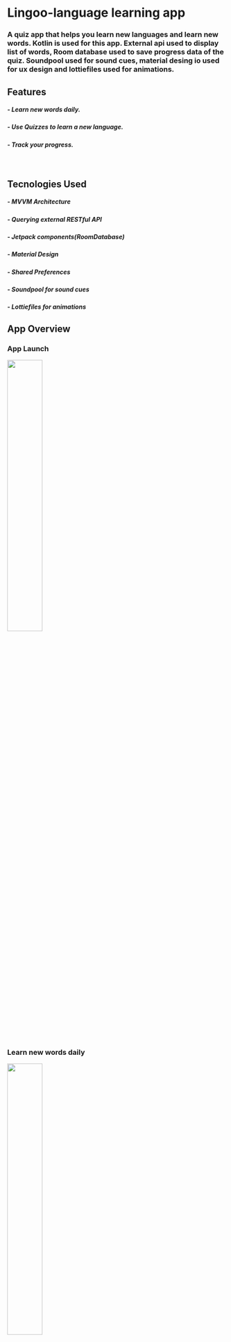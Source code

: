 # Lingoo-language learning app
### A quiz app that helps you learn new languages and learn new words. Kotlin is used for this app. External api used to display list of words, Room database used to save progress data of the quiz. Soundpool used for sound cues, material desing io used for ux design and lottiefiles used for animations. 


## Features
##### - Learn new words daily.
##### - Use Quizzes to learn a new language.
##### - Track your progress.

<br/>

## Tecnologies Used
##### - MVVM Architecture
##### - Querying external RESTful API
##### - Jetpack components(RoomDatabase)
##### - Material Design
##### - Shared Preferences 
##### - Soundpool for sound cues
##### - Lottiefiles for animations



## App Overview

### App Launch
<img src="https://user-images.githubusercontent.com/40695548/117315043-ff32ae80-ae8f-11eb-85a6-f80fabc2cc03.gif" width="40%">

### Learn new words daily
<img src="https://user-images.githubusercontent.com/40695548/117315915-cd6e1780-ae90-11eb-9e8c-beb2ac44ab2f.gif" width="40%">


### Take quiz
<img src="https://user-images.githubusercontent.com/40695548/117316535-5b4a0280-ae91-11eb-8a22-275c7dcf03a3.gif" width="40%">


### Results
<img src="https://user-images.githubusercontent.com/40695548/117317345-1b374f80-ae92-11eb-9950-fa21381b4cc5.gif" width="40%">


### Progress
<img src="https://user-images.githubusercontent.com/40695548/117318222-e24baa80-ae92-11eb-8ac7-99a05ac96558.gif" width="40%">

